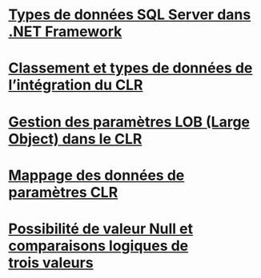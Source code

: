 # [Types de données SQL Server dans .NET Framework](sql-server-data-types-in-the-net-framework.md)
# [Classement et types de données de l’intégration du CLR](collation-and-clr-integration-data-types.md)
# [Gestion des paramètres LOB (Large Object) dans le CLR](handling-large-object-lob-parameters-in-the-clr.md)
# [Mappage des données de paramètres CLR](mapping-clr-parameter-data.md)
# [Possibilité de valeur Null et comparaisons logiques de trois valeurs](nullability-and-three-value-logic-comparisons.md)
